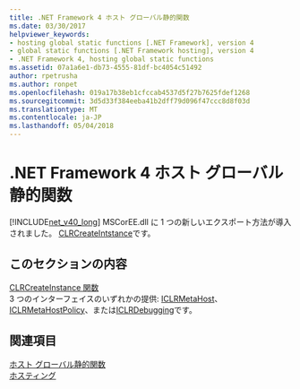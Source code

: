 ```yaml
---
title: .NET Framework 4 ホスト グローバル静的関数
ms.date: 03/30/2017
helpviewer_keywords:
- hosting global static functions [.NET Framework], version 4
- global static functions [.NET Framework hosting], version 4
- .NET Framework 4, hosting global static functions
ms.assetid: 07a1a6e1-db73-4555-81df-bc4054c51492
author: rpetrusha
ms.author: ronpet
ms.openlocfilehash: 019a17b38eb1cfccab4537d5f27b7625fdef1268
ms.sourcegitcommit: 3d5d33f384eeba41b2dff79d096f47ccc8d8f03d
ms.translationtype: MT
ms.contentlocale: ja-JP
ms.lasthandoff: 05/04/2018
---
```

# <a name="net-framework-4-hosting-global-static-functions"></a>.NET Framework 4 ホスト グローバル静的関数
[!INCLUDE[net_v40_long](../../../../includes/net-v40-long-md.md)] MSCorEE.dll に 1 つの新しいエクスポート方法が導入されました。 [CLRCreateIntstance](../../../../docs/framework/unmanaged-api/hosting/clrcreateinstance-function.md)です。  
  
## <a name="in-this-section"></a>このセクションの内容  
 [CLRCreateInstance 関数](../../../../docs/framework/unmanaged-api/hosting/clrcreateinstance-function.md)  
 3 つのインターフェイスのいずれかの提供: [ICLRMetaHost](../../../../docs/framework/unmanaged-api/hosting/iclrmetahost-interface.md)、 [ICLRMetaHostPolicy](../../../../docs/framework/unmanaged-api/hosting/iclrmetahostpolicy-interface.md)、または[ICLRDebugging](../../../../docs/framework/unmanaged-api/debugging/iclrdebugging-interface.md)です。  
  
## <a name="see-also"></a>関連項目  
 [ホスト グローバル静的関数](../../../../docs/framework/unmanaged-api/hosting/hosting-global-static-functions.md)  
 [ホスティング](../../../../docs/framework/unmanaged-api/hosting/index.md)
